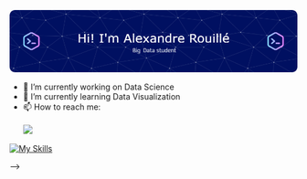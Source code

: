 

![Header](./header-image.png)

- 🔭 I’m currently working on Data Science
- 🌱 I’m currently learning Data Visualization
- 📫 How to reach me: </br></br>
![](https://dcbadge.vercel.app/api/shield/249256936900395008)



[![My Skills](https://skillicons.dev/icons?i=html,css,php,c,mysql,mongodb)](https://skillicons.dev)

-->
